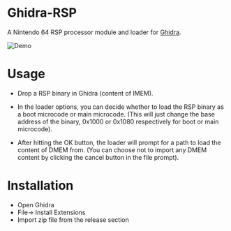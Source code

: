 # Ghidra-RSP

A Nintendo 64 RSP processor module and loader for [Ghidra](https://github.com/NationalSecurityAgency/ghidra).

![Demo](https://github.com/Random06457/Ghidra-RSP/assets/28494085/64c587df-c587-4ef0-8982-8126af713f57)

# Usage
- Drop a RSP binary in Ghidra (content of IMEM).

- In the loader options, you can decide whether to load the RSP binary as a boot microcode or main microcode. (This will just change the base address of the binary, 0x1000 or 0x1080 respectively for boot or main microcode).

- After hitting the OK button, the loader will prompt for a path to load the content of DMEM from. (You can choose not to import any DMEM content by clicking the cancel button in the file prompt).

# Installation

- Open Ghidra
- File-> Install Extensions
- Import zip file from the release section
